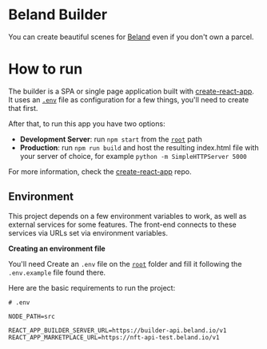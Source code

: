 
# Beland Builder

You can create beautiful scenes for [Beland](https://beland.io) even if you don't own a parcel.

# How to run

The builder is a SPA or single page application built with [create-react-app](https://github.com/facebook/create-react-app). It uses an [`.env`](#environment) file as configuration for a few things, you'll need to create that first.

After that, to run this app you have two options:

- **Development Server**: run `npm start` from the [`root`](https://github.com/belandproject/builder/tree/master) path
- **Production**: run `npm run build` and host the resulting index.html file with your server of choice, for example `python -m SimpleHTTPServer 5000`

For more information, check the [create-react-app](https://github.com/facebook/create-react-app) repo.

## Environment

This project depends on a few environment variables to work, as well as external services for some features.
The front-end connects to these services via URLs set via environment variables.

**Creating an environment file**

You'll need Create an `.env` file on the [`root`](https://github.com/belandproject/builder/tree/master) folder and fill it following the `.env.example` file found there.

Here are the basic requirements to run the project:

```
# .env

NODE_PATH=src

REACT_APP_BUILDER_SERVER_URL=https://builder-api.beland.io/v1
REACT_APP_MARKETPLACE_URL=https://nft-api-test.beland.io/v1

```
